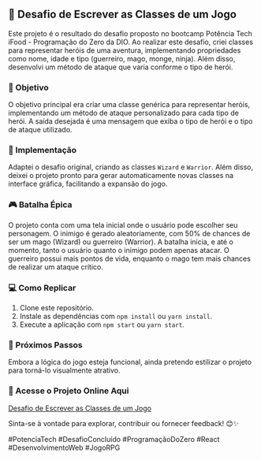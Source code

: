 ## 🚀 Desafio de Escrever as Classes de um Jogo

Este projeto é o resultado do desafio proposto no bootcamp Potência Tech iFood - Programação do Zero da DIO. Ao realizar este desafio, criei classes para representar heróis de uma aventura, implementando propriedades como nome, idade e tipo (guerreiro, mago, monge, ninja). Além disso, desenvolvi um método de ataque que varia conforme o tipo de herói.

### 🌟 Objetivo

O objetivo principal era criar uma classe genérica para representar heróis, implementando um método de ataque personalizado para cada tipo de herói. A saída desejada é uma mensagem que exiba o tipo de herói e o tipo de ataque utilizado.

### 🔧 Implementação

Adaptei o desafio original, criando as classes `Wizard` e `Warrior`. Além disso, deixei o projeto pronto para gerar automaticamente novas classes na interface gráfica, facilitando a expansão do jogo.

### 🎮 Batalha Épica

O projeto conta com uma tela inicial onde o usuário pode escolher seu personagem. O inimigo é gerado aleatoriamente, com 50% de chances de ser um mago (Wizard) ou guerreiro (Warrior). A batalha inicia, e até o momento, tanto o usuário quanto o inimigo podem apenas atacar. O guerreiro possui mais pontos de vida, enquanto o mago tem mais chances de realizar um ataque crítico.

### 💻 Como Replicar

1. Clone este repositório.
2. Instale as dependências com `npm install` ou `yarn install`.
3. Execute a aplicação com `npm start` ou `yarn start`.

### 🎨 Próximos Passos

Embora a lógica do jogo esteja funcional, ainda pretendo estilizar o projeto para torná-lo visualmente atrativo.

### 🚀 Acesse o Projeto Online Aqui

[Desafio de Escrever as Classes de um Jogo](https://leticiatrindade.github.io/DIO-escrevendo-as-classes-de-um-jogo/)

Sinta-se à vontade para explorar, contribuir ou fornecer feedback! 😊✨

#PotenciaTech #DesafioConcluído #ProgramaçãoDoZero #React #DesenvolvimentoWeb #JogoRPG